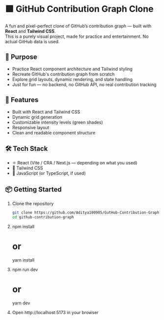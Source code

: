 # 🟩 GitHub Contribution Graph Clone

A fun and pixel-perfect clone of GitHub’s contribution graph — built with **React** and **Tailwind CSS**.  
This is a purely visual project, made for practice and entertainment. No actual GitHub data is used.

## 🎯 Purpose

- Practice React component architecture and Tailwind styling
- Recreate GitHub's contribution graph from scratch
- Explore grid layouts, dynamic rendering, and state handling
- Just for fun — no backend, no GitHub API, no real contribution tracking

## 🚀 Features

- Built with React and Tailwind CSS
- Dynamic grid generation
- Customizable intensity levels (green shades)
- Responsive layout
- Clean and readable component structure

## 🛠️ Tech Stack

- ⚛️ React (Vite / CRA / Next.js — depending on what you used)
- 🎨 Tailwind CSS
- 🧠 JavaScript (or TypeScript, if used)

## 📦 Getting Started

1. Clone the repository  
   ```bash
   git clone https://github.com/Aditya100905/GutHub-Contribution-Graph.git
   cd github-contribution-graph

2.  npm install
    # or
    yarn install

3.  npm run dev
    # or
    yarn dev


4.  Open http://localhost:5173 in your browser
